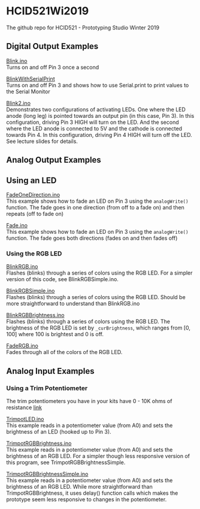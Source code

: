 # HCID521Wi2019
The github repo for HCID521 - Prototyping Studio Winter 2019

## Digital Output Examples
[Blink.ino](https://github.com/jonfroehlich/HCID521Wi2019/blob/master/DemoCode/Lecture03-PhysicalComputing1/Blink/Blink.ino)<br/>
Turns on and off Pin 3 once a second

[BlinkWithSerialPrint](https://github.com/jonfroehlich/HCID521Wi2019/blob/master/DemoCode/Lecture03-PhysicalComputing1/BlinkWithSerialPrint/BlinkWithSerialPrint.ino)<br/>
Turns on and off Pin 3 and shows how to use Serial.print to print values to the Serial Monitor

[Blink2.ino](https://github.com/jonfroehlich/HCID521Wi2019/blob/master/DemoCode/Lecture03-PhysicalComputing1/Blink2/Blink2.ino)<br/>
Demonstrates two configurations of activating LEDs. One where the LED   anode (long leg) is pointed towards an output pin (in this case, Pin 3). In this configuration, driving Pin 3 HIGH will turn on the LED. And the second where the LED anode is connected to 5V and the cathode is connected towards Pin 4. In this configuration, driving Pin 4 HIGH will turn off the LED. See lecture slides for details.

## Analog Output Examples
## Using an LED
[FadeOneDirection.ino](https://github.com/jonfroehlich/HCID521Wi2019/blob/master/DemoCode/Lecture03-PhysicalComputing1/FadeOneDirection/FadeOneDirection.ino)<br/>This example shows how to fade an LED on Pin 3 using the `analogWrite()` function. The fade goes in one direction (from off to a fade on) and then repeats (off to fade on)

[Fade.ino](https://github.com/jonfroehlich/HCID521Wi2019/blob/master/DemoCode/Lecture03-PhysicalComputing1/Fade/Fade.ino)<br/>
This example shows how to fade an LED on Pin 3 using the `analogWrite()` function. The fade goes both directions (fades on and then fades off)

### Using the RGB LED
[BlinkRGB.ino](https://github.com/jonfroehlich/HCID521Wi2019/blob/master/DemoCode/Lecture03-PhysicalComputing1/BlinkRGB/BlinkRGB.ino)<br/>
Flashes (blinks) through a series of colors using the RGB LED. For a simpler version of this code, see BlinkRGBSimple.ino.

[BlinkRGBSimple.ino](https://github.com/jonfroehlich/HCID521Wi2019/blob/master/DemoCode/Lecture03-PhysicalComputing1/BlinkRGBSimple/BlinkRGBSimple.ino)<br/>
Flashes (blinks) through a series of colors using the RGB LED. Should be more straightforward to understand than BlinkRGB.ino

[BlinkRGBBrightness.ino](https://github.com/jonfroehlich/HCID521Wi2019/blob/master/DemoCode/Lecture03-PhysicalComputing1/BlinkRGBBrightness/BlinkRGBBrightness.ino)<br/>
Flashes (blinks) through a series of colors using the RGB LED. The brightness of the RGB LED is set by `_curBrightness`, which ranges from [0, 100] where 100 is brightest and 0 is off.

[FadeRGB.ino](https://github.com/jonfroehlich/HCID521Wi2019/tree/master/DemoCode/Lecture03-PhysicalComputing1/FadeRGB)<br/>
Fades through all of the colors of the RGB LED.

## Analog Input Examples

### Using a Trim Potentiometer
The trim potentiometers you have in your kits have 0 - 10K ohms of resistance [link](https://www.adafruit.com/product/356?gclid=Cj0KCQiA1sriBRD-ARIsABYdwwGDMgwBoyz1exlAjqUqEU3sLbYekY7SDkNCvGySmwVg8JoNQq4CXrUaAiTbEALw_wcB)

[TrimpotLED.ino](https://github.com/jonfroehlich/HCID521Wi2019/blob/master/DemoCode/Lecture03-PhysicalComputing1/TrimpotLED/TrimpotLED.ino)<br/>
This example reads in a potentiometer value (from A0) and sets the brightness of an LED (hooked up to Pin 3).

[TrimpotRGBBrightness.ino](https://github.com/jonfroehlich/HCID521Wi2019/blob/master/DemoCode/Lecture03-PhysicalComputing1/TrimpotRGBBrightness/TrimpotRGBBrightness.ino)<br/>
This example reads in a potentiometer value (from A0) and sets the brightness of an RGB LED. For a simpler though less responsive version of this program, see TrimpotRGBBrightnessSimple.

[TrimpotRGBBrightnessSimple.ino](https://github.com/jonfroehlich/HCID521Wi2019/blob/master/DemoCode/Lecture03-PhysicalComputing1/TrimpotRGBBrightnessSimple/TrimpotRGBBrightnessSimple.ino)<br/>
This example reads in a potentiometer value (from A0) and sets the brightness of an RGB LED. While more straightforward than TrimpotRGBBrightness, it uses delay() function calls which makes the prototype seem less responsive to changes in the potentiometer.




